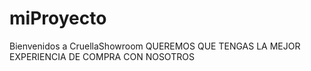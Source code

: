 # miProyecto
Bienvenidos a CruellaShowroom
QUEREMOS QUE TENGAS LA MEJOR EXPERIENCIA DE COMPRA CON NOSOTROS
